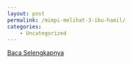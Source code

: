 ```yaml
---
layout: post
permalink: /mimpi-melihat-3-ibu-hamil/
categories:
    - Uncategorized
---
```


[Baca Selengkapnya](/04)